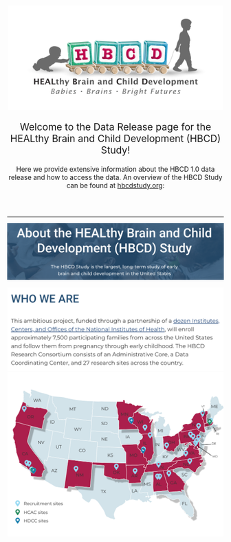 
<p align="center">
<img src="images/logo_HBCD_final.png" alt="logo" width="500"/>
</p>

<p style="text-align: center; font-size: 1.6em">Welcome to the Data Release page for the HEALthy Brain and Child Development (HBCD) Study!</p>

<p style="text-align: center; font-size: 1.1em">Here we provide extensive information about the HBCD 1.0 data release and how to access the data. An overview of the HBCD Study can be found at <a href="https://hbcdstudy.org/">hbcdstudy.org</a>:</p> 

<br>
<br>

--------------



![](images/about-header-hbcd-text.png)

[![](images/who-we-are-hbcd-text.png)](https://hbcdstudy.org/federal-partners/)
![](images/who-we-are-map-hbcd.png)